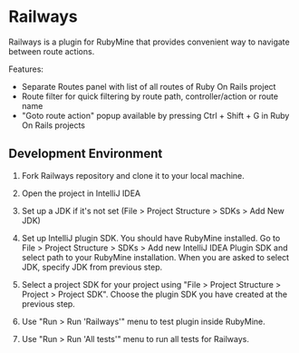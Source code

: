 Railways
========

Railways is a plugin for RubyMine that provides convenient way to navigate
between route actions.

Features:

* Separate Routes panel with list of all routes of Ruby On Rails project
* Route filter for quick filtering by route path, controller/action or route name
* "Goto route action" popup available by pressing Ctrl + Shift + G in
  Ruby On Rails projects


## Development Environment

1. Fork Railways repository and clone it to your local machine.

2. Open the project in IntelliJ IDEA

3. Set up a JDK if it's not set (File > Project Structure > SDKs > Add New JDK)

4. Set up IntelliJ plugin SDK. You should have RubyMine installed.
   Go to File > Project Structure > SDKs > Add new IntelliJ IDEA Plugin SDK
   and select path to your RubyMine installation. When you are asked to select
   JDK, specify JDK from previous step.

5. Select a project SDK for your project using "File > Project Structure >
   Project > Project SDK". Choose the plugin SDK you have created at the
   previous step.

6. Use "Run > Run 'Railways'" menu to test plugin inside RubyMine.

7. Use "Run > Run 'All tests'" menu to run all tests for Railways.

